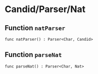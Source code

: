 # Candid/Parser/Nat

## Function `natParser`
``` motoko no-repl
func natParser() : Parser<Char, Candid>
```


## Function `parseNat`
``` motoko no-repl
func parseNat() : Parser<Char, Nat>
```

